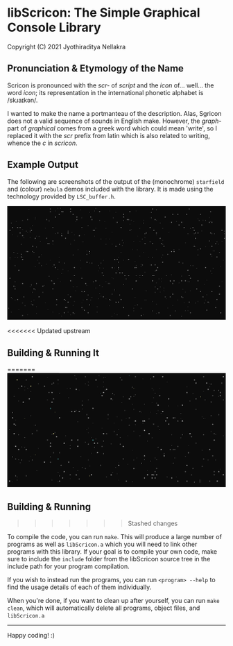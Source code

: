 # libScricon: The Simple Graphical Console Library
Copyright (C) 2021 Jyothiraditya Nellakra

## Pronunciation & Etymology of the Name
Scricon is pronounced with the _scr-_ of _script_ and the _icon_ of... well... the word _icon_; its representation in the international phonetic alphabet is /skɹaɪkən/.

I wanted to make the name a portmanteau of the description. Alas, Sgricon does not a valid sequence of sounds in English make. However, the _graph-_ part of _graphical_ comes from a greek word which could mean 'write', so I replaced it with the _scr_ prefix from latin which is also related to writing, whence the _c_ in _scricon_.

## Example Output

The following are screenshots of the output of the (monochrome) `starfield` and (colour) `nebula` demos included with the library. It is made using the technology provided by `LSC_buffer.h`.

![Starfield Screenshot](images/starfield.png)

<<<<<<< Updated upstream
## Building & Running It
=======
![Nebula Screenshot](images/nebula.png)

## Building & Running
>>>>>>> Stashed changes

To compile the code, you can run `make`. This will produce a large number of programs as well as `libScricon.a` which you will need to link other programs with this library. If your goal is to compile your own code, make sure to include the `include` folder from the libScricon source tree in the include path for your program compilation.

If you wish to instead run the programs, you can run `<program> --help` to find the usage details of each of them individually.

When you're done, if you want to clean up after yourself, you can run `make clean`, which will automatically delete all programs, object files, and `libScricon.a`

---

Happy coding! :)
